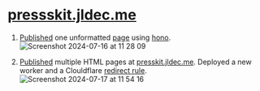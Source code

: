 # [pressskit.jldec.me](https://presskit.jldec.me/)

1. [Published](https://presskit.jldec.me/new-thing) one unformatted [page](content/new-thing.md) using [hono](https://hono.dev/).
  ![Screenshot 2024-07-16 at 11 28 09](https://github.com/user-attachments/assets/fea0cc4e-125b-4f14-84a6-c4b19385bc8d)

2. [Published](https://presskit.jldec.me/) multiple HTML pages at [presskit.jldec.me](https://presskit.jldec.me). Deployed a new worker and a Clouldflare [redirect rule](https://developers.cloudflare.com/rules/url-forwarding/single-redirects/examples/#redirect-all-requests-to-a-different-hostname).
  ![Screenshot 2024-07-17 at 11 54 16](https://github.com/user-attachments/assets/621cd1aa-f421-4947-86bf-f1eabf16610c)

